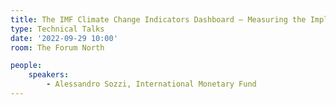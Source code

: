 ```yaml
---
title: The IMF Climate Change Indicators Dashboard – Measuring the Implications of Climate Change
type: Technical Talks
date: '2022-09-29 10:00'
room: The Forum North

people:
    speakers:
        - Alessandro Sozzi, International Monetary Fund
---
```

